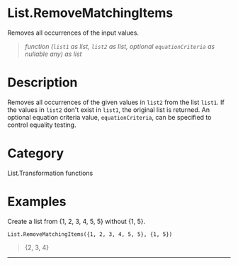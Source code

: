﻿# List.RemoveMatchingItems
Removes all occurrences of the input values.
> _function (<code>list1</code> as list, <code>list2</code> as list, optional <code>equationCriteria</code> as nullable any) as list_
# Description 
Removes all occurrences of the given values in <code>list2</code> from the list <code>list1</code>. If the values in <code>list2</code> don't exist in <code>list1</code>, the original list is returned.
    An optional equation criteria value, <code>equationCriteria</code>, can be specified to control equality testing.
# Category 
List.Transformation functions
# Examples 
Create a list from {1, 2, 3, 4, 5, 5} without {1, 5}.
```
List.RemoveMatchingItems({1, 2, 3, 4, 5, 5}, {1, 5})
```
> {2, 3, 4}
***
